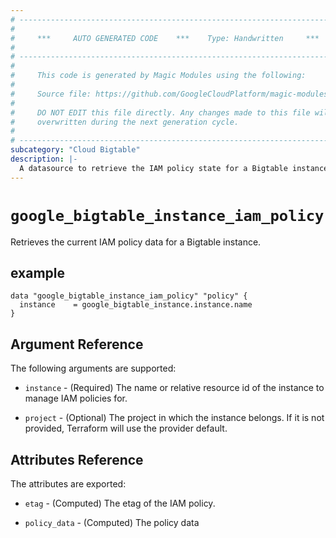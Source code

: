 ```yaml
---
# ----------------------------------------------------------------------------
#
#     ***     AUTO GENERATED CODE    ***    Type: Handwritten     ***
#
# ----------------------------------------------------------------------------
#
#     This code is generated by Magic Modules using the following:
#
#     Source file: https://github.com/GoogleCloudPlatform/magic-modules/tree/main/mmv1/third_party/terraform/website/docs/d/bigtable_instance_iam_policy.html.markdown
#
#     DO NOT EDIT this file directly. Any changes made to this file will be
#     overwritten during the next generation cycle.
#
# ----------------------------------------------------------------------------
subcategory: "Cloud Bigtable"
description: |-
  A datasource to retrieve the IAM policy state for a Bigtable instance.
---
```



# `google_bigtable_instance_iam_policy`
Retrieves the current IAM policy data for a Bigtable instance.

## example

```hcl
data "google_bigtable_instance_iam_policy" "policy" {
  instance    = google_bigtable_instance.instance.name
}
```

## Argument Reference

The following arguments are supported:

* `instance` - (Required) The name or relative resource id of the instance to manage IAM policies for.


* `project` - (Optional) The project in which the instance belongs. If it
    is not provided, Terraform will use the provider default.

## Attributes Reference

The attributes are exported:

* `etag` - (Computed) The etag of the IAM policy.

* `policy_data` - (Computed) The policy data
